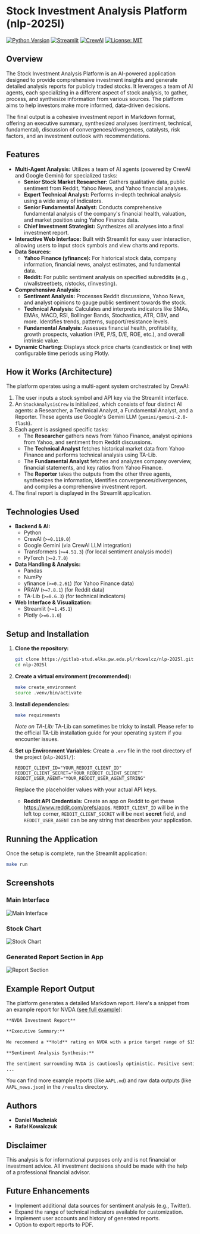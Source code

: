 # Stock Investment Analysis Platform (nlp-2025l)

[![Python Version](https://img.shields.io/badge/python-3.13%2B-blue.svg)](https://www.python.org/downloads/)
[![Streamlit](https://img.shields.io/badge/Streamlit-1.45.1-orange.svg)](https://streamlit.io)
[![CrewAI](https://img.shields.io/badge/CrewAI-0.119.0-green.svg)](https://www.crewai.com/)
[![License: MIT](https://img.shields.io/badge/License-MIT-yellow.svg)](https://opensource.org/licenses/MIT) 

## Overview

The Stock Investment Analysis Platform is an AI-powered application designed to provide comprehensive investment insights and generate detailed analysis reports for publicly traded stocks. It leverages a team of AI agents, each specializing in a different aspect of stock analysis, to gather, process, and synthesize information from various sources. The platform aims to help investors make more informed, data-driven decisions.

The final output is a cohesive investment report in Markdown format, offering an executive summary, synthesized analyses (sentiment, technical, fundamental), discussion of convergences/divergences, catalysts, risk factors, and an investment outlook with recommendations.

## Features

* **Multi-Agent Analysis:** Utilizes a team of AI agents (powered by CrewAI and Google Gemini) for specialized tasks:
    * **Senior Stock Market Researcher:** Gathers qualitative data, public sentiment from Reddit, Yahoo News, and Yahoo financial analyses.
    * **Expert Technical Analyst:** Performs in-depth technical analysis using a wide array of indicators.
    * **Senior Fundamental Analyst:** Conducts comprehensive fundamental analysis of the company's financial health, valuation, and market position using Yahoo Finance data.
    * **Chief Investment Strategist:** Synthesizes all analyses into a final investment report.
* **Interactive Web Interface:** Built with Streamlit for easy user interaction, allowing users to input stock symbols and view charts and reports.
* **Data Sources:**
    * **Yahoo Finance (yfinance):** For historical stock data, company information, financial news, analyst estimates, and fundamental data.
    * **Reddit:** For public sentiment analysis on specified subreddits (e.g., r/wallstreetbets, r/stocks, r/investing).
* **Comprehensive Analysis:**
    * **Sentiment Analysis:** Processes Reddit discussions, Yahoo News, and analyst opinions to gauge public sentiment towards the stock.
    * **Technical Analysis:** Calculates and interprets indicators like SMAs, EMAs, MACD, RSI, Bollinger Bands, Stochastics, ATR, OBV, and more. Identifies trends, patterns, support/resistance levels.
    * **Fundamental Analysis:** Assesses financial health, profitability, growth prospects, valuation (P/E, P/S, D/E, ROE, etc.), and overall intrinsic value.
* **Dynamic Charting:** Displays stock price charts (candlestick or line) with configurable time periods using Plotly.

## How it Works (Architecture)

The platform operates using a multi-agent system orchestrated by CrewAI:
1.  The user inputs a stock symbol and API key via the Streamlit interface.
2.  An `StockAnalysisCrew` is initialized, which consists of four distinct AI agents: a Researcher, a Technical Analyst, a Fundamental Analyst, and a Reporter. These agents use Google's Gemini LLM (`gemini/gemini-2.0-flash`).
3.  Each agent is assigned specific tasks:
    * The **Researcher** gathers news from Yahoo Finance, analyst opinions from Yahoo, and sentiment from Reddit discussions.
    * The **Technical Analyst** fetches historical market data from Yahoo Finance and performs technical analysis using TA-Lib.
    * The **Fundamental Analyst** fetches and analyzes company overview, financial statements, and key ratios from Yahoo Finance.
    * The **Reporter** takes the outputs from the other three agents, synthesizes the information, identifies convergences/divergences, and compiles a comprehensive investment report.
4.  The final report is displayed in the Streamlit application.

## Technologies Used

* **Backend & AI:**
    * Python
    * CrewAI (`>=0.119.0`)
    * Google Gemini (via CrewAI LLM integration)
    * Transformers (`>=4.51.3`) (for local sentiment analysis model)
    * PyTorch (`>=2.7.0`)
* **Data Handling & Analysis:**
    * Pandas
    * NumPy
    * yfinance (`>=0.2.61`) (for Yahoo Finance data)
    * PRAW (`>=7.8.1`) (for Reddit data)
    * TA-Lib (`>=0.6.3`) (for technical indicators)
* **Web Interface & Visualization:**
    * Streamlit (`>=1.45.1`)
    * Plotly (`>=6.1.0`)


## Setup and Installation

1.  **Clone the repository:**
    ```bash
    git clone https://gitlab-stud.elka.pw.edu.pl/rkowalcz/nlp-2025l.git
    cd nlp-2025l
    ```

2.  **Create a virtual environment (recommended):**
    ```bash
    make create_environment
    source .venv/bin/activate
    ```

3.  **Install dependencies:**
    ```bash
    make requirements
    ```
    *Note on TA-Lib:* TA-Lib can sometimes be tricky to install. Please refer to the official TA-Lib installation guide for your operating system if you encounter issues.

4.  **Set up Environment Variables:**
    Create a `.env` file in the root directory of the project (`nlp-2025l/`):
    ```
    REDDIT_CLIENT_ID="YOUR_REDDIT_CLIENT_ID"
    REDDIT_CLIENT_SECRET="YOUR_REDDIT_CLIENT_SECRET"
    REDDIT_USER_AGENT="YOUR_REDDIT_USER_AGENT_STRING"
    ```
    Replace the placeholder values with your actual API keys.
    * **Reddit API Credentials:** Create an app on Reddit to get these https://www.reddit.com/prefs/apps. `REDDIT_CLIENT_ID` will be in the left top corner, `REDDIT_CLIENT_SECRET` will be next **secret** field, and `REDDIT_USER_AGENT` can be any string that describes your application.

## Running the Application

Once the setup is complete, run the Streamlit application:
```bash
make run
```
## Screenshots
### Main Interface
![Main Interface](screenshots/main.png)

### Stock Chart
![Stock Chart](screenshots/chart.png)

### Generated Report Section in App
![Report Section](screenshots/report.png)

## Example Report Output

The platform generates a detailed Markdown report. Here's a snippet from an example report for NVDA ([see full example](results/NVDA.md)):

```markdown
**NVDA Investment Report**

**Executive Summary:**

We recommend a **Hold** rating on NVDA with a price target range of $150-$160 over the next 6-12 months. This recommendation is based on NVDA's strong fundamentals, dominant position in the AI market, and robust growth prospects, tempered by its high valuation and potential short-term technical headwinds. While the long-term outlook remains positive, the current price reflects much of the anticipated growth, and potential risks warrant a cautious approach.

**Sentiment Analysis Synthesis:**

The sentiment surrounding NVDA is cautiously optimistic. Positive sentiment is fueled by significant deals like Oracle's planned purchase of Nvidia chips and Elon Musk's commitment to expanding GPU infrastructure. These developments underscore the strong demand for Nvidia's technology in the AI sector. However, concerns about slowing cloud spending and potential trade headwinds create a mixed sentiment.
...
```

You can find more example reports (like `AAPL.md`) and raw data outputs (like `AAPL_news.json`) in the `/results` directory.



## Authors
* **Daniel Machniak**
* **Rafał Kowalczuk**

## Disclaimer
This analysis is for informational purposes only and is not financial or investment advice. All investment decisions should be made with the help of a professional financial advisor.

## Future Enhancements
* Implement additional data sources for sentiment analysis (e.g., Twitter).
* Expand the range of technical indicators available for customization.
* Implement user accounts and history of generated reports.
* Option to export reports to PDF.